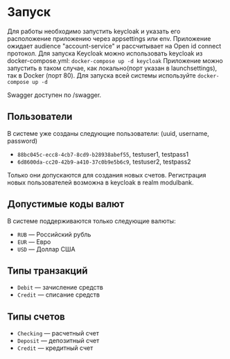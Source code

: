 # Запуск
Для работы необходимо запустить keycloak и указать его расположение приложению через appsettings или env.
Приложение ожидает audience "account-service" и рассчитывает на Open id connect протокол.
Для запуска Keycloak можно использовать keycloak из docker-compose.yml: `docker-compose up -d keycloak`
Приложение можно запустить в таком случае, как локально(порт указан в launchsettings), так в Docker (порт 80).
Для запуска всей системы используйте `docker-compose up -d`

Swagger доступен по /swagger.

## Пользователи
В системе уже созданы следующие пользователи:
(uuid, username, password)
- `88bc045c-ecc8-4cb7-8cd9-b28938abef55`, testuser1, testpass1
- `6d8600da-cc20-42b9-a410-37c0b9e5b6c9`, testuser2, testpass2

Только они допускаются для создания новых счетов.
Регистрация новых пользователей возможна в keycloak в realm modulbank.


## Допустимые коды валют

В системе поддерживаются только следующие валюты:

- `RUB` — Российский рубль  
- `EUR` — Евро  
- `USD` — Доллар США

## Типы транзакций

- `Debit` — зачисление средств 
- `Credit` — списание средств

## Типы счетов

- `Checking` — расчетный счет  
- `Deposit` — депозитный счет  
- `Credit` — кредитный счет
